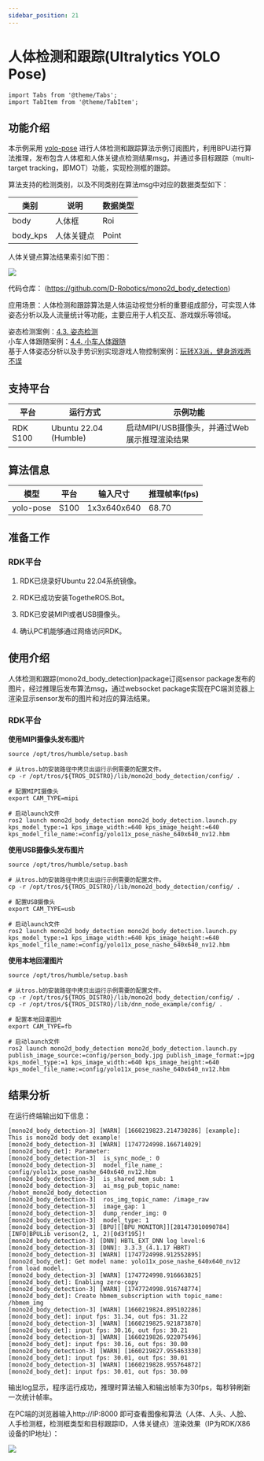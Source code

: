 ```yaml
---
sidebar_position: 21
---
```

# 人体检测和跟踪(Ultralytics YOLO Pose)

```mdx-code-block
import Tabs from '@theme/Tabs';
import TabItem from '@theme/TabItem';
```

## 功能介绍

本示例采用 [yolo-pose](https://docs.ultralytics.com/zh/tasks/pose/) 进行人体检测和跟踪算法示例订阅图片，利用BPU进行算法推理，发布包含人体框和人体关键点检测结果msg，并通过多目标跟踪（multi-target tracking，即MOT）功能，实现检测框的跟踪。

算法支持的检测类别，以及不同类别在算法msg中对应的数据类型如下：

| 类别     | 说明       | 数据类型 |
| -------- | ---------- | -------- |
| body     | 人体框     | Roi      |
| body_kps | 人体关键点 | Point    |

人体关键点算法结果索引如下图：

![](https://rdk-doc.oss-cn-beijing.aliyuncs.com/doc/img/05_Robot_development/03_boxs/function/image/box_adv/kps_yolo_index.jpeg)


代码仓库： (https://github.com/D-Robotics/mono2d_body_detection)

应用场景：人体检测和跟踪算法是人体运动视觉分析的重要组成部分，可实现人体姿态分析以及人流量统计等功能，主要应用于人机交互、游戏娱乐等领域。

姿态检测案例：[4.3. 姿态检测](../../apps/fall_detection)    
小车人体跟随案例：[4.4. 小车人体跟随](../../apps/car_tracking)  
基于人体姿态分析以及手势识别实现游戏人物控制案例：[玩转X3派，健身游戏两不误](https://developer.d-robotics.cc/forumDetail/112555512834430487)

## 支持平台

| 平台                             | 运行方式     | 示例功能                                                 |
| -------------------------------- | ------------ | -------------------------------------------------------- |
| RDK S100 | Ubuntu 22.04 (Humble) | 启动MIPI/USB摄像头，并通过Web展示推理渲染结果 |

## 算法信息

| 模型 | 平台 | 输入尺寸 | 推理帧率(fps) |
| ---- | ---- | ------------ | ---- |
| yolo-pose | S100 | 1x3x640x640 | 68.70 |

## 准备工作

### RDK平台

1. RDK已烧录好Ubuntu 22.04系统镜像。

2. RDK已成功安装TogetheROS.Bot。

3. RDK已安装MIPI或者USB摄像头。

4. 确认PC机能够通过网络访问RDK。

## 使用介绍

人体检测和跟踪(mono2d_body_detection)package订阅sensor package发布的图片，经过推理后发布算法msg，通过websocket package实现在PC端浏览器上渲染显示sensor发布的图片和对应的算法结果。

### RDK平台

**使用MIPI摄像头发布图片**

```shell
source /opt/tros/humble/setup.bash

# 从tros.b的安装路径中拷贝出运行示例需要的配置文件。
cp -r /opt/tros/${TROS_DISTRO}/lib/mono2d_body_detection/config/ .

# 配置MIPI摄像头
export CAM_TYPE=mipi

# 启动launch文件
ros2 launch mono2d_body_detection mono2d_body_detection.launch.py kps_model_type:=1 kps_image_width:=640 kps_image_height:=640 kps_model_file_name:=config/yolo11x_pose_nashe_640x640_nv12.hbm
```

**使用USB摄像头发布图片**

```shell
source /opt/tros/humble/setup.bash

# 从tros.b的安装路径中拷贝出运行示例需要的配置文件。
cp -r /opt/tros/${TROS_DISTRO}/lib/mono2d_body_detection/config/ .

# 配置USB摄像头
export CAM_TYPE=usb

# 启动launch文件
ros2 launch mono2d_body_detection mono2d_body_detection.launch.py kps_model_type:=1 kps_image_width:=640 kps_image_height:=640 kps_model_file_name:=config/yolo11x_pose_nashe_640x640_nv12.hbm
```

**使用本地回灌图片**

```shell
source /opt/tros/humble/setup.bash

# 从tros.b的安装路径中拷贝出运行示例需要的配置文件。
cp -r /opt/tros/${TROS_DISTRO}/lib/mono2d_body_detection/config/ .
cp -r /opt/tros/${TROS_DISTRO}/lib/dnn_node_example/config/ .

# 配置本地回灌图片
export CAM_TYPE=fb

# 启动launch文件
ros2 launch mono2d_body_detection mono2d_body_detection.launch.py publish_image_source:=config/person_body.jpg publish_image_format:=jpg kps_model_type:=1 kps_image_width:=640 kps_image_height:=640 kps_model_file_name:=config/yolo11x_pose_nashe_640x640_nv12.hbm
```

## 结果分析

在运行终端输出如下信息：

```shell
[mono2d_body_detection-3] [WARN] [1660219823.214730286] [example]: This is mono2d body det example!
[mono2d_body_detection-3] [WARN] [1747724998.166714029] [mono2d_body_det]: Parameter:
[mono2d_body_detection-3]  is_sync_mode_: 0
[mono2d_body_detection-3]  model_file_name_: config/yolo11x_pose_nashe_640x640_nv12.hbm
[mono2d_body_detection-3]  is_shared_mem_sub: 1
[mono2d_body_detection-3]  ai_msg_pub_topic_name: /hobot_mono2d_body_detection
[mono2d_body_detection-3]  ros_img_topic_name: /image_raw
[mono2d_body_detection-3]  image_gap: 1
[mono2d_body_detection-3]  dump_render_img: 0
[mono2d_body_detection-3]  model_type: 1
[mono2d_body_detection-3] [BPU][[BPU_MONITOR]][281473010090784][INFO]BPULib verison(2, 1, 2)[0d3f195]!
[mono2d_body_detection-3] [DNN] HBTL_EXT_DNN log level:6
[mono2d_body_detection-3] [DNN]: 3.3.3_(4.1.17 HBRT)
[mono2d_body_detection-3] [WARN] [1747724998.912552895] [mono2d_body_det]: Get model name: yolo11x_pose_nashe_640x640_nv12 from load model.
[mono2d_body_detection-3] [WARN] [1747724998.916663825] [mono2d_body_det]: Enabling zero-copy
[mono2d_body_detection-3] [WARN] [1747724998.916748774] [mono2d_body_det]: Create hbmem_subscription with topic_name: /hbmem_img
[mono2d_body_detection-3] [WARN] [1660219824.895102286] [mono2d_body_det]: input fps: 31.34, out fps: 31.22
[mono2d_body_detection-3] [WARN] [1660219825.921873870] [mono2d_body_det]: input fps: 30.16, out fps: 30.21
[mono2d_body_detection-3] [WARN] [1660219826.922075496] [mono2d_body_det]: input fps: 30.16, out fps: 30.00
[mono2d_body_detection-3] [WARN] [1660219827.955463330] [mono2d_body_det]: input fps: 30.01, out fps: 30.01
[mono2d_body_detection-3] [WARN] [1660219828.955764872] [mono2d_body_det]: input fps: 30.01, out fps: 30.00
```

输出log显示，程序运行成功，推理时算法输入和输出帧率为30fps，每秒钟刷新一次统计帧率。

在PC端的浏览器输入http://IP:8000 即可查看图像和算法（人体、人头、人脸、人手检测框，检测框类型和目标跟踪ID，人体关键点）渲染效果（IP为RDK/X86设备的IP地址）：

![](https://rdk-doc.oss-cn-beijing.aliyuncs.com/doc/img/05_Robot_development/03_boxs/function/image/box_adv/yolo_pose_render.png)
